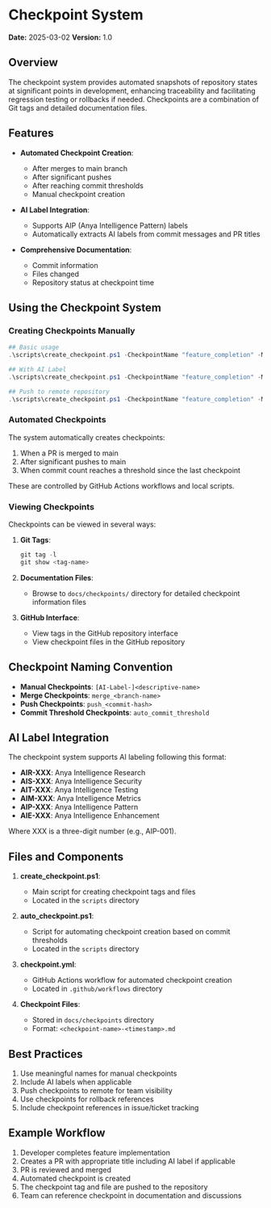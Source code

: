 <!-- markdownlint-disable MD013 line-length -->

# Checkpoint System

**Date:** 2025-03-02
**Version:** 1.0

## Overview

The checkpoint system provides automated snapshots of repository states at significant points in development, enhancing traceability and facilitating regression testing or rollbacks if needed. Checkpoints are a combination of Git tags and detailed documentation files.

## Features

- **Automated Checkpoint Creation**:
  - After merges to main branch
  - After significant pushes
  - After reaching commit thresholds
  - Manual checkpoint creation

- **AI Label Integration**:
  - Supports AIP (Anya Intelligence Pattern) labels
  - Automatically extracts AI labels from commit messages and PR titles

- **Comprehensive Documentation**:
  - Commit information
  - Files changed
  - Repository status at checkpoint time

## Using the Checkpoint System

### Creating Checkpoints Manually

```powershell
## Basic usage
.\scripts\create_checkpoint.ps1 -CheckpointName "feature_completion" -Message "Feature X completed"

## With AI Label
.\scripts\create_checkpoint.ps1 -CheckpointName "feature_completion" -Message "Feature X completed" -AiLabel "AIP-001"

## Push to remote repository
.\scripts\create_checkpoint.ps1 -CheckpointName "feature_completion" -Message "Feature X completed" -AiLabel "AIP-001" -PushToRemote
```

### Automated Checkpoints

The system automatically creates checkpoints:

1. When a PR is merged to main
2. After significant pushes to main
3. When commit count reaches a threshold since the last checkpoint

These are controlled by GitHub Actions workflows and local scripts.

### Viewing Checkpoints

Checkpoints can be viewed in several ways:

1. **Git Tags**:
   ```powershell
   git tag -l
   git show <tag-name>
   ```

2. **Documentation Files**:
   - Browse to `docs/checkpoints/` directory for detailed checkpoint information files

3. **GitHub Interface**:
   - View tags in the GitHub repository interface
   - View checkpoint files in the GitHub repository

## Checkpoint Naming Convention

- **Manual Checkpoints**: `[AI-Label-]<descriptive-name>`
- **Merge Checkpoints**: `merge_<branch-name>`
- **Push Checkpoints**: `push_<commit-hash>`
- **Commit Threshold Checkpoints**: `auto_commit_threshold`

## AI Label Integration

The checkpoint system supports AI labeling following this format:

- **AIR-XXX**: Anya Intelligence Research
- **AIS-XXX**: Anya Intelligence Security
- **AIT-XXX**: Anya Intelligence Testing
- **AIM-XXX**: Anya Intelligence Metrics
- **AIP-XXX**: Anya Intelligence Pattern
- **AIE-XXX**: Anya Intelligence Enhancement

Where XXX is a three-digit number (e.g., AIP-001).

## Files and Components

1. **create_checkpoint.ps1**:
   - Main script for creating checkpoint tags and files
   - Located in the `scripts` directory

2. **auto_checkpoint.ps1**:
   - Script for automating checkpoint creation based on commit thresholds
   - Located in the `scripts` directory

3. **checkpoint.yml**:
   - GitHub Actions workflow for automated checkpoint creation
   - Located in `.github/workflows` directory

4. **Checkpoint Files**:
   - Stored in `docs/checkpoints` directory
   - Format: `<checkpoint-name>-<timestamp>.md`

## Best Practices

1. Use meaningful names for manual checkpoints
2. Include AI labels when applicable
3. Push checkpoints to remote for team visibility
4. Use checkpoints for rollback references
5. Include checkpoint references in issue/ticket tracking

## Example Workflow

1. Developer completes feature implementation
2. Creates a PR with appropriate title including AI label if applicable
3. PR is reviewed and merged
4. Automated checkpoint is created
5. The checkpoint tag and file are pushed to the repository
6. Team can reference checkpoint in documentation and discussions
